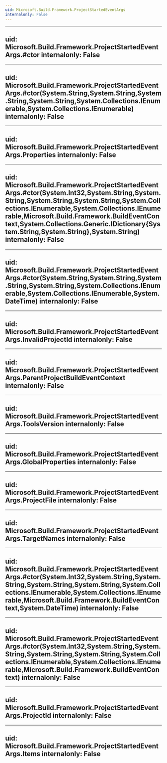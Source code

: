 ```yaml
---
uid: Microsoft.Build.Framework.ProjectStartedEventArgs
internalonly: False
---
```


---
uid: Microsoft.Build.Framework.ProjectStartedEventArgs.#ctor
internalonly: False
---

---
uid: Microsoft.Build.Framework.ProjectStartedEventArgs.#ctor(System.String,System.String,System.String,System.String,System.Collections.IEnumerable,System.Collections.IEnumerable)
internalonly: False
---

---
uid: Microsoft.Build.Framework.ProjectStartedEventArgs.Properties
internalonly: False
---

---
uid: Microsoft.Build.Framework.ProjectStartedEventArgs.#ctor(System.Int32,System.String,System.String,System.String,System.String,System.Collections.IEnumerable,System.Collections.IEnumerable,Microsoft.Build.Framework.BuildEventContext,System.Collections.Generic.IDictionary{System.String,System.String},System.String)
internalonly: False
---

---
uid: Microsoft.Build.Framework.ProjectStartedEventArgs.#ctor(System.String,System.String,System.String,System.String,System.Collections.IEnumerable,System.Collections.IEnumerable,System.DateTime)
internalonly: False
---

---
uid: Microsoft.Build.Framework.ProjectStartedEventArgs.InvalidProjectId
internalonly: False
---

---
uid: Microsoft.Build.Framework.ProjectStartedEventArgs.ParentProjectBuildEventContext
internalonly: False
---

---
uid: Microsoft.Build.Framework.ProjectStartedEventArgs.ToolsVersion
internalonly: False
---

---
uid: Microsoft.Build.Framework.ProjectStartedEventArgs.GlobalProperties
internalonly: False
---

---
uid: Microsoft.Build.Framework.ProjectStartedEventArgs.ProjectFile
internalonly: False
---

---
uid: Microsoft.Build.Framework.ProjectStartedEventArgs.TargetNames
internalonly: False
---

---
uid: Microsoft.Build.Framework.ProjectStartedEventArgs.#ctor(System.Int32,System.String,System.String,System.String,System.String,System.Collections.IEnumerable,System.Collections.IEnumerable,Microsoft.Build.Framework.BuildEventContext,System.DateTime)
internalonly: False
---

---
uid: Microsoft.Build.Framework.ProjectStartedEventArgs.#ctor(System.Int32,System.String,System.String,System.String,System.String,System.Collections.IEnumerable,System.Collections.IEnumerable,Microsoft.Build.Framework.BuildEventContext)
internalonly: False
---

---
uid: Microsoft.Build.Framework.ProjectStartedEventArgs.ProjectId
internalonly: False
---

---
uid: Microsoft.Build.Framework.ProjectStartedEventArgs.Items
internalonly: False
---
